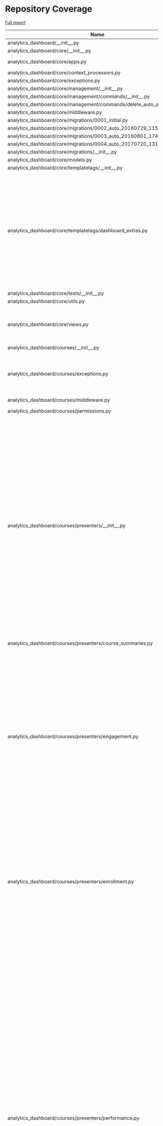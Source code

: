 # Repository Coverage

[Full report](https://htmlpreview.github.io/?https://github.com/edx/edx-analytics-dashboard/blob/python-coverage-comment-action-data/htmlcov/index.html)

| Name                                                                       |    Stmts |     Miss |   Branch |   BrPart |   Cover |   Missing |
|--------------------------------------------------------------------------- | -------: | -------: | -------: | -------: | ------: | --------: |
| analytics\_dashboard/\_\_init\_\_.py                                       |        0 |        0 |        0 |        0 |    100% |           |
| analytics\_dashboard/core/\_\_init\_\_.py                                  |        0 |        0 |        0 |        0 |    100% |           |
| analytics\_dashboard/core/apps.py                                          |       13 |        4 |        2 |        0 |     60% |13-15, 19-20 |
| analytics\_dashboard/core/context\_processors.py                           |        3 |        0 |        0 |        0 |    100% |           |
| analytics\_dashboard/core/exceptions.py                                    |        1 |        0 |        0 |        0 |    100% |           |
| analytics\_dashboard/core/management/\_\_init\_\_.py                       |        0 |        0 |        0 |        0 |    100% |           |
| analytics\_dashboard/core/management/commands/\_\_init\_\_.py              |        0 |        0 |        0 |        0 |    100% |           |
| analytics\_dashboard/core/management/commands/delete\_auto\_auth\_users.py |        8 |        8 |        0 |        0 |      0% |      1-15 |
| analytics\_dashboard/core/middleware.py                                    |       15 |        0 |        2 |        0 |    100% |           |
| analytics\_dashboard/core/migrations/0001\_initial.py                      |        6 |        0 |        0 |        0 |    100% |           |
| analytics\_dashboard/core/migrations/0002\_auto\_20160729\_1156.py         |        6 |        0 |        0 |        0 |    100% |           |
| analytics\_dashboard/core/migrations/0003\_auto\_20160801\_1741.py         |        5 |        0 |        0 |        0 |    100% |           |
| analytics\_dashboard/core/migrations/0004\_auto\_20170720\_1310.py         |        5 |        0 |        0 |        0 |    100% |           |
| analytics\_dashboard/core/migrations/\_\_init\_\_.py                       |        0 |        0 |        0 |        0 |    100% |           |
| analytics\_dashboard/core/models.py                                        |        8 |        0 |        0 |        0 |    100% |           |
| analytics\_dashboard/core/templatetags/\_\_init\_\_.py                     |        0 |        0 |        0 |        0 |    100% |           |
| analytics\_dashboard/core/templatetags/dashboard\_extras.py                |       85 |        0 |       42 |       13 |     90% |15->14, 25->24, 40->39, 73->72, 84->83, 92->91, 97->96, 109->108, 116->118, 117->116, 118->117, 123->122, 136->135 |
| analytics\_dashboard/core/tests/\_\_init\_\_.py                            |        0 |        0 |        0 |        0 |    100% |           |
| analytics\_dashboard/core/utils.py                                         |       47 |        0 |       18 |        0 |    100% |           |
| analytics\_dashboard/core/views.py                                         |       75 |       14 |       10 |        1 |     78% |18-19, 34->36, 123-125, 128-137 |
| analytics\_dashboard/courses/\_\_init\_\_.py                               |        0 |        0 |        0 |        0 |    100% |           |
| analytics\_dashboard/courses/exceptions.py                                 |       23 |        3 |       10 |        5 |     76% |24->26, 25->24, 26->25, 27, 30, 38->37, 39, 47->46 |
| analytics\_dashboard/courses/middleware.py                                 |       25 |        0 |        4 |        0 |    100% |           |
| analytics\_dashboard/courses/permissions.py                                |       78 |        1 |       16 |        2 |     97% |78->83, 109 |
| analytics\_dashboard/courses/presenters/\_\_init\_\_.py                    |      209 |       13 |       86 |       18 |     89% |27->26, 32->31, 37->36, 41->40, 76->90, 93->92, 97->96, 101->100, 105->104, 124, 129->158, 148->156, 166->165, 170->169, 177->176, 183->182, 230-232, 258, 264, 268, 302-307, 357->356, 361->360 |
| analytics\_dashboard/courses/presenters/course\_summaries.py               |       53 |        1 |       20 |        3 |     95% |17->16, 20, 35->37 |
| analytics\_dashboard/courses/presenters/engagement.py                      |      182 |        4 |       84 |       15 |     93% |83, 94->exit, 96, 115, 120->exit, 128->121, 139->142, 149->152, 150->149, 155->154, 159->158, 163->162, 171, 210->exit, 212->220, 256->255 |
| analytics\_dashboard/courses/presenters/enrollment.py                      |      264 |        4 |       90 |       12 |     95% |207->236, 295->301, 312, 348->355, 383, 384->378, 390-392, 447->exit, 455->463, 512->519, 541->548 |
| analytics\_dashboard/courses/presenters/performance.py                     |      331 |       21 |      134 |       24 |     90% |54-57, 71, 159-161, 187->198, 231-232, 246->exit, 248->exit, 252->251, 269->290, 273->279, 309->318, 318->exit, 366->365, 368, 378->377, 382->381, 386->385, 390->389, 409->408, 410, 413->412, 414, 417->416, 421->420, 422, 431-432, 436->435, 437, 445, 448, 504-505, 520->522, 601->603 |
| analytics\_dashboard/courses/presenters/programs.py                        |       25 |        0 |       10 |        2 |     94% |13->12, 33->39 |
| analytics\_dashboard/courses/serializers.py                                |        8 |        1 |        2 |        1 |     80% |        15 |
| analytics\_dashboard/courses/tests/\_\_init\_\_.py                         |        0 |        0 |        0 |        0 |    100% |           |
| analytics\_dashboard/courses/tests/factories.py                            |      216 |        3 |       92 |       12 |     95% |17->16, 94->93, 98->97, 110->109, 201->200, 285-286, 295->304, 354->358, 355->354, 363, 386->385, 465->471 |
| analytics\_dashboard/courses/tests/test\_presenters/\_\_init\_\_.py        |        0 |        0 |        0 |        0 |    100% |           |
| analytics\_dashboard/courses/tests/test\_views/\_\_init\_\_.py             |      221 |        6 |       68 |       20 |     90% |55, 70, 126->125, 132->exit, 143->145, 144->143, 145->144, 152->exit, 197->196, 209->208, 210->214, 230->239, 231->230, 236->231, 237->236, 238->237, 239->238, 240->247, 324, 389-391, 416->415 |
| analytics\_dashboard/courses/tests/utils.py                                |      273 |        4 |       50 |        1 |     98% |448-449, 847-848 |
| analytics\_dashboard/courses/urls.py                                       |       23 |        0 |        0 |        0 |    100% |           |
| analytics\_dashboard/courses/utils.py                                      |       42 |        0 |       18 |        5 |     92% |35->34, 45->44, 51->50, 58->57, 66->65 |
| analytics\_dashboard/courses/views/\_\_init\_\_.py                         |      347 |       38 |       86 |       17 |     85% |51->50, 86->97, 93-95, 101-140, 174, 189, 246-249, 404->408, 496->495, 505->504, 509, 541->553, 612, 625->681, 647, 696->728, 721, 732->743, 743->751, 774 |
| analytics\_dashboard/courses/views/course\_summaries.py                    |       63 |        0 |       12 |        1 |     99% |    64->69 |
| analytics\_dashboard/courses/views/csv.py                                  |       73 |        4 |        6 |        3 |     91% |30->29, 47->46, 56->55, 109-110, 117-118 |
| analytics\_dashboard/courses/views/engagement.py                           |      101 |        0 |        2 |        0 |    100% |           |
| analytics\_dashboard/courses/views/enrollment.py                           |      136 |        0 |        2 |        0 |    100% |           |
| analytics\_dashboard/courses/views/performance.py                          |      217 |        4 |       25 |        4 |     97% |67->79, 257, 445, 483-484 |
| analytics\_dashboard/courses/waffle.py                                     |        4 |        0 |        0 |        0 |    100% |           |
| analytics\_dashboard/formats/\_\_init\_\_.py                               |        0 |        0 |        0 |        0 |    100% |           |
| analytics\_dashboard/formats/en/\_\_init\_\_.py                            |        0 |        0 |        0 |        0 |    100% |           |
| analytics\_dashboard/formats/en/formats.py                                 |        2 |        2 |        0 |        0 |      0% |       1-2 |
| analytics\_dashboard/help/\_\_init\_\_.py                                  |        1 |        0 |        0 |        0 |    100% |           |
| analytics\_dashboard/help/middleware.py                                    |       13 |        1 |        4 |        1 |     88% |        18 |
| analytics\_dashboard/help/utils.py                                         |       12 |        0 |        0 |        0 |    100% |           |
| analytics\_dashboard/help/views.py                                         |        7 |        0 |        0 |        0 |    100% |           |
| analytics\_dashboard/settings/\_\_init\_\_.py                              |        0 |        0 |        0 |        0 |    100% |           |
| analytics\_dashboard/settings/base.py                                      |      119 |        0 |        4 |        1 |     99% |  404->410 |
| analytics\_dashboard/settings/dev.py                                       |       24 |       24 |        2 |        0 |      0% |      3-93 |
| analytics\_dashboard/settings/devstack.py                                  |       21 |       21 |        2 |        0 |      0% |      3-45 |
| analytics\_dashboard/settings/local.py                                     |       21 |       21 |        0 |        0 |      0% |      3-51 |
| analytics\_dashboard/settings/logger.py                                    |       18 |        3 |        6 |        3 |     75% |30, 41, 91 |
| analytics\_dashboard/settings/production.py                                |       15 |       15 |        6 |        0 |      0% |      3-43 |
| analytics\_dashboard/settings/yaml\_config.py                              |       13 |       13 |        2 |        0 |      0% |      1-23 |
| analytics\_dashboard/urls.py                                               |       23 |        8 |        6 |        1 |     55% |42, 46, 50-65 |
| common/\_\_init\_\_.py                                                     |        0 |        0 |        0 |        0 |    100% |           |
| common/clients.py                                                          |       31 |       17 |        6 |        1 |     41% |22->21, 23-50 |
| common/course\_structure.py                                                |       58 |        0 |       36 |        6 |     94% |3->2, 28->33, 34->38, 41->40, 82->81, 95->94 |
| common/tests/\_\_init\_\_.py                                               |        0 |        0 |        0 |        0 |    100% |           |
| common/tests/course\_fixtures.py                                           |       68 |        1 |        8 |        2 |     96% |20, 30->29, 70->69 |
| common/tests/factories.py                                                  |       73 |        0 |       20 |        7 |     92% |49->48, 53->52, 135->134, 139->138, 143->142, 147->146, 151->150 |
|                                                                  **TOTAL** | **3710** |  **259** |  **993** |  **181** | **90%** |           |


## Setup coverage badge

Below are examples of the badges you can use in your main branch `README` file.

### Direct image

[![Coverage badge](https://raw.githubusercontent.com/edx/edx-analytics-dashboard/python-coverage-comment-action-data/badge.svg)](https://htmlpreview.github.io/?https://github.com/edx/edx-analytics-dashboard/blob/python-coverage-comment-action-data/htmlcov/index.html)

This is the one to use if your repository is private or if you don't want to customize anything.

### [Shields.io](https://shields.io) Json Endpoint

[![Coverage badge](https://img.shields.io/endpoint?url=https://raw.githubusercontent.com/edx/edx-analytics-dashboard/python-coverage-comment-action-data/endpoint.json)](https://htmlpreview.github.io/?https://github.com/edx/edx-analytics-dashboard/blob/python-coverage-comment-action-data/htmlcov/index.html)

Using this one will allow you to [customize](https://shields.io/endpoint) the look of your badge.
It won't work with private repositories. It won't be refreshed more than once per five minutes.

### [Shields.io](https://shields.io) Dynamic Badge

[![Coverage badge](https://img.shields.io/badge/dynamic/json?color=brightgreen&label=coverage&query=%24.message&url=https%3A%2F%2Fraw.githubusercontent.com%2Fedx%2Fedx-analytics-dashboard%2Fpython-coverage-comment-action-data%2Fendpoint.json)](https://htmlpreview.github.io/?https://github.com/edx/edx-analytics-dashboard/blob/python-coverage-comment-action-data/htmlcov/index.html)

This one will always be the same color. It won't work for private repos. I'm not even sure why we included it.

## What is that?

This branch is part of the
[python-coverage-comment-action](https://github.com/marketplace/actions/python-coverage-comment)
GitHub Action. All the files in this branch are automatically generated and may be
overwritten at any moment.